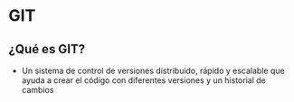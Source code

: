 # GIT
## ¿Qué es GIT?
- Un sistema de control de versiones distribuido, rápido y escalable que ayuda a crear el código con diferentes versiones y un historial de cambios
